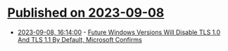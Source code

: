 # [Published on 2023-09-08](index.md)

* [2023-09-08, 16:14:00](https://soylentnews.org/article.pl?sid=23/09/08/0038235&from=rss) - [Future Windows Versions Will Disable TLS 1.0 And TLS 1.1 By Default, Microsoft Confirms](https://soylentnews.org/article.pl?sid=23/09/08/0038235&from=rss)
